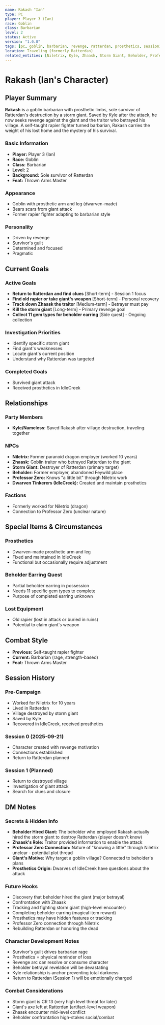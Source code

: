 ```yaml
---
name: Rakash "Ian"
type: PC
player: Player 3 (Ian)
race: Goblin
class: Barbarian
level: 2
status: Active
version: "1.0.0"
tags: [pc, goblin, barbarian, revenge, ratterdan, prosthetics, session1]
location: Traveling (formerly Ratterdan)
related_entities: [Niletrix, Kyle, Zhaask, Storm Giant, Beholder, Professor Zero]
---
```


# Rakash (Ian's Character)

## Player Summary

**Rakash** is a goblin barbarian with prosthetic limbs, sole survivor of Ratterdan's destruction by a storm giant. Saved by Kyle after the attack, he now seeks revenge against the giant and the traitor who betrayed his village. A self-taught rapier fighter turned barbarian, Rakash carries the weight of his lost home and the mystery of his survival.

### Basic Information
- **Player:** Player 3 (Ian)
- **Race:** Goblin
- **Class:** Barbarian
- **Level:** 2
- **Background:** Sole survivor of Ratterdan
- **Feat:** Thrown Arms Master

### Appearance
- Goblin with prosthetic arm and leg (dwarven-made)
- Bears scars from giant attack
- Former rapier fighter adapting to barbarian style

### Personality
- Driven by revenge
- Survivor's guilt
- Determined and focused
- Pragmatic

## Current Goals

### Active Goals
- **Return to Ratterdan and find clues** [Short-term] - Session 1 focus
- **Find old rapier or take giant's weapon** [Short-term] - Personal recovery
- **Track down Zhaask the traitor** [Medium-term] - Betrayer must pay
- **Kill the storm giant** [Long-term] - Primary revenge goal
- **Collect 11 gem types for beholder earring** [Side quest] - Ongoing collection

### Investigation Priorities
- Identify specific storm giant
- Find giant's weaknesses
- Locate giant's current position
- Understand why Ratterdan was targeted

### Completed Goals
- Survived giant attack
- Received prosthetics in IdleCreek

## Relationships

### Party Members
- **Kyle/Nameless:** Saved Rakash after village destruction, traveling together

### NPCs
- **Niletrix:** Former paranoid dragon employer (worked 10 years)
- **Zhaask:** Goblin traitor who betrayed Ratterdan to the giant
- **Storm Giant:** Destroyer of Ratterdan (primary target)
- **Beholder:** Former employer, abandoned Feywild place
- **Professor Zero:** Knows "a little bit" through Niletrix work
- **Dwarven Tinkerers (IdleCreek):** Created and maintain prosthetics

### Factions
- Formerly worked for Niletrix (dragon)
- Connection to Professor Zero (unclear nature)

## Special Items & Circumstances

### Prosthetics
- Dwarven-made prosthetic arm and leg
- Fixed and maintained in IdleCreek
- Functional but occasionally require adjustment

### Beholder Earring Quest
- Partial beholder earring in possession
- Needs 11 specific gem types to complete
- Purpose of completed earring unknown

### Lost Equipment
- Old rapier (lost in attack or buried in ruins)
- Potential to claim giant's weapon

## Combat Style
- **Previous:** Self-taught rapier fighter
- **Current:** Barbarian (rage, strength-based)
- **Feat:** Thrown Arms Master

## Session History

### Pre-Campaign
- Worked for Niletrix for 10 years
- Lived in Ratterdan
- Village destroyed by storm giant
- Saved by Kyle
- Recovered in IdleCreek, received prosthetics

### Session 0 (2025-09-21)
- Character created with revenge motivation
- Connections established
- Return to Ratterdan planned

### Session 1 (Planned)
- Return to destroyed village
- Investigation of giant attack
- Search for clues and closure

## DM Notes

### Secrets & Hidden Info
- **Beholder Hired Giant:** The beholder who employed Rakash actually hired the storm giant to destroy Ratterdan (player doesn't know)
- **Zhaask's Role:** Traitor provided information to enable the attack
- **Professor Zero Connection:** Nature of "knowing a little" through Niletrix unclear - potential plot thread
- **Giant's Motive:** Why target a goblin village? Connected to beholder's plans
- **Prosthetics Origin:** Dwarves of IdleCreek have questions about the attack

### Future Hooks
- Discovery that beholder hired the giant (major betrayal)
- Confrontation with Zhaask
- Tracking and fighting storm giant (high-level encounter)
- Completing beholder earring (magical item reward)
- Prosthetics may have hidden features or tracking
- Professor Zero connection through Niletrix
- Rebuilding Ratterdan or honoring the dead

### Character Development Notes
- Survivor's guilt drives barbarian rage
- Prosthetics = physical reminder of loss
- Revenge arc can resolve or consume character
- Beholder betrayal revelation will be devastating
- Kyle relationship is anchor preventing total darkness
- Return to Ratterdan (Session 1) will be emotionally charged

### Combat Considerations
- Storm giant is CR 13 (very high level threat for later)
- Giant's axe left at Ratterdan (artifact-level weapon)
- Zhaask encounter mid-level conflict
- Beholder confrontation high-stakes social/combat
